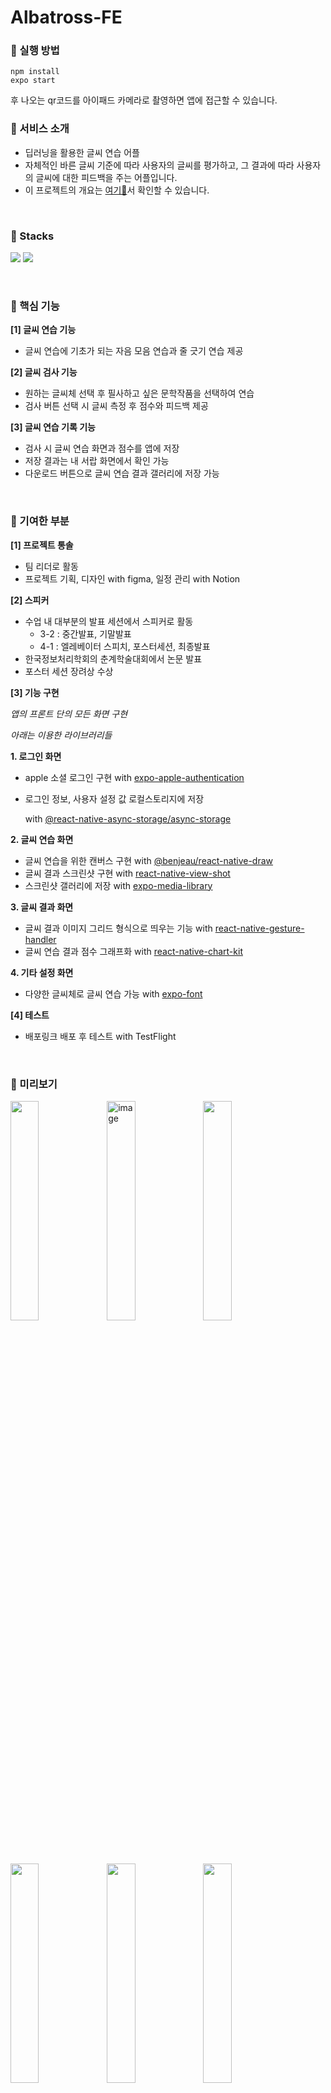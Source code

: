 # Albatross-FE

### 📌 실행 방법
```
npm install
expo start
```
후 나오는 qr코드를 아이패드 카메라로 촬영하면 앱에 접근할 수 있습니다.

### 📌 서비스 소개

- 딥러닝을 활용한 글씨 연습 어플
- 자체적인 바른 글씨 기준에 따라 사용자의 글씨를 평가하고, 그 결과에 따라 사용자의 글씨에 대한 피드백을 주는 어플입니다.
- 이 프로젝트의 개요는 [여기👀](https://github.com/E-Albatross/bareun-geulssi)서 확인할 수 있습니다.

<br/>

### 📌 Stacks

<img src="https://img.shields.io/badge/ReactNative-FE2E2E?style=flat-square&logo=React&logoColor=white"/></a>
<img src="https://img.shields.io/badge/JavaScript-F7D358?style=flat-square&logo=JavaScript&logoColor=white"/></a>

<br/>

### 📌 핵심 기능

**[1] 글씨 연습 기능**

- 글씨 연습에 기초가 되는 자음 모음 연습과 줄 긋기 연습 제공

**[2] 글씨 검사 기능**

- 원하는 글씨체 선택 후 필사하고 싶은 문학작품을 선택하여 연습
- 검사 버튼 선택 시 글씨 측정 후 점수와 피드백 제공

**[3] 글씨 연습 기록 기능**

- 검사 시 글씨 연습 화면과 점수를 앱에 저장
- 저장 결과는 내 서랍 화면에서 확인 가능
- 다운로드 버튼으로 글씨 연습 결과 갤러리에 저장 가능

<br/>

### 📌 기여한 부분

**[1] 프로젝트 통솔**

- 팀 리더로 활동
- 프로젝트 기획, 디자인 with figma, 일정 관리 with Notion

**[2] 스피커**

- 수업 내 대부분의 발표 세션에서 스피커로 활동
    - 3-2 : 중간발표, 기말발표
    - 4-1 : 엘레베이터 스피치, 포스터세션, 최종발표
- 한국정보처리학회의 춘계학술대회에서 논문 발표
- 포스터 세션 장려상 수상

**[3] 기능 구현**

*앱의 프론트 단의 모든 화면 구현*

*아래는 이용한 라이브러리들*

**1. 로그인 화면**
- apple 소셜 로그인 구현 with [expo-apple-authentication](https://docs.expo.dev/versions/latest/sdk/apple-authentication/)
- 로그인 정보, 사용자 설정 값 로컬스토리지에 저장
    
    with [@react-native-async-storage/async-storage](https://github.com/react-native-async-storage/async-storage)
    
**2. 글씨 연습 화면**
- 글씨 연습을 위한 캔버스 구현 with [@benjeau/react-native-draw](https://www.npmjs.com/package/@benjeau/react-native-draw)
- 글씨 결과 스크린샷 구현 with [react-native-view-shot](https://github.com/gre/react-native-view-shot)
- 스크린샷 갤러리에 저장 with [expo-media-library](https://docs.expo.dev/versions/latest/sdk/media-library/)

**3. 글씨 결과 화면**
- 글씨 결과 이미지 그리드 형식으로 띄우는 기능 with [react-native-gesture-handler](https://www.npmjs.com/package/react-native-gesture-handler?activeTab=readme)
- 글씨 연습 결과 점수 그래프화 with [react-native-chart-kit](https://github.com/indiespirit/react-native-chart-kit)

**4. 기타 설정 화면**
- 다양한 글씨체로 글씨 연습 가능 with [expo-font](https://docs.expo.dev/versions/latest/sdk/font/)

**[4] 테스트**

- 배포링크 배포 후 테스트 with TestFlight
<br/>

### 📌 미리보기

<img src="https://user-images.githubusercontent.com/76611903/170242040-d4187334-4fe0-404b-88f9-fb7e9be8abf1.png" align="left" width="30%" height="30%"/>
<img width="30%" alt="image" src="https://user-images.githubusercontent.com/86579242/170249351-4d0513fe-ba8c-4d6b-849f-0879f405000f.png" align="left">
<img src="https://user-images.githubusercontent.com/76611903/170242713-6e49a9e9-3693-4110-8092-d811e81b5424.png"  width="30%" height="30%"/> 
<div style="margin-bottom:50px">
 </div>
 
<img src="https://user-images.githubusercontent.com/76611903/170242737-9e477887-b6d5-4c3e-8f72-bd9f0c273e70.png" align="left" width="30%" height="30%"/>
<img src="https://user-images.githubusercontent.com/76611903/170242756-06468441-2027-4108-b38a-98bc1519ec1a.png" align="left" width="30%" height="30%"/>
<img src="https://user-images.githubusercontent.com/76611903/170242836-334acdfb-d0b2-43bb-acd5-ed8eec7a972e.png" width="30%" height="30%"/> 

<br/>

### 📌 Design

<img src="https://user-images.githubusercontent.com/65931227/170225530-b9b5882f-5bdb-4e89-b7ed-f22595f7c9ca.png" align="left" width="30%" height="30%"/>
<img width="30%" alt="image" src="https://user-images.githubusercontent.com/65931227/170225293-ed2b6c6e-6903-4277-a466-47864847cc2e.png" align="left">
<img src="https://user-images.githubusercontent.com/65931227/170225567-c2b9aad9-0b21-44cf-9feb-4e04259171e3.png" width="30%" height="30%"/> 

<div style="margin-bottom:50px"> </div>
 
<img src="https://user-images.githubusercontent.com/65931227/170225335-cdb6be82-a764-43ed-b5d8-f9f1d0e7dd98.png" align="left" width="30%" height="30%"/>
<img src="https://user-images.githubusercontent.com/65931227/170225411-87574d1d-64d6-401b-911a-dd585c05c8f6.png" align="left" width="30%" height="30%"/>

<div style="margin-bottom:50px"> </div>

<img src="https://user-images.githubusercontent.com/65931227/170225469-d5e5ab50-3393-48fa-ad30-59c5b03dab95.png" align="left" width="30%" height="30%"/>
<img src="https://user-images.githubusercontent.com/65931227/170225639-b761524a-5526-4327-8c0f-759f7c467d9b.png" width="30%" height="30%"/> 
